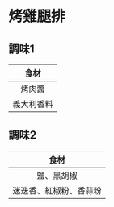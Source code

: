 <style>
.markdown-section h1 {
    background-image: url(https://images.unsplash.com/photo-1638439430466-b2bb7fdc1d67);
}

.markdown-section h1::after {
    content: "Levi T.";
}
</style>

# 烤雞腿排

## 調味1

|          食材          |
| :--------------------: |
|         烤肉醬         |
|       義大利香料       |

## 調味2

|          食材          |
| :--------------------: |
|       鹽、黑胡椒       |
| 迷迭香、紅椒粉、香蒜粉 |
